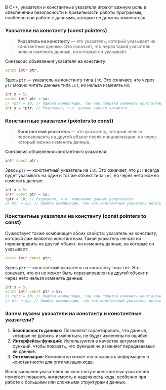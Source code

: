 В C++, указатели и константные указатели играют важную роль в обеспечении безопасности и правильности работы программы, особенно при работе с данными, которые не должны изменяться.

### Указатели на константу (const pointers)

>**Указатель на константу** — это указатель, который указывает на константные данные. Это означает, что через такой указатель нельзя изменить данные, на которые он указывает.

Синтаксис объявления указателя на константу:

```cpp
const int* ptr;
```

Здесь `ptr` — указатель на константу типа `int`. Это означает, что через `ptr` можно читать данные типа `int`, но нельзя изменять их:

```cpp
int x = 5;
const int* ptr = &x;
// *ptr = 10; // Ошибка компиляции, так как попытка изменить константные данные
int y = *ptr; // Разрешено, т.к. данные только читаются
```

### Константные указатели (pointers to const)

>**Константный указатель** — это указатель, который нельзя перенаправить на другой объект после инициализации, но через который можно изменять данные.

Синтаксис объявления константного указателя:

```cpp
int* const ptr;
```

Здесь `ptr` — константный указатель на `int`. Это означает, что `ptr` всегда будет указывать на один и тот же объект типа `int`, но через него можно изменять данные:

```cpp
int x = 5;
int* const ptr = &x;
*ptr = 10; // Разрешено, т.к. изменение данных допускается
// ptr = &y; // Ошибка компиляции, так как константный указатель нельзя перенаправить
```

### Константные указатели на константу (const pointers to const)

Существует также комбинация обоих свойств: указатель на константу, который сам является константным. Такой указатель нельзя ни перенаправить на другой объект, ни изменить данные, на которые он указывает:

```cpp
const int* const ptr;
```

Здесь `ptr` — константный указатель на константу типа `int`. Это означает, что он не может быть перенаправлен на другой объект и через него нельзя изменять данные:

```cpp
int x = 5;
const int* const ptr = &x;
// *ptr = 10; // Ошибка компиляции, так как попытка изменить константные данные
// ptr = &y; // Ошибка компиляции, так как константный указатель нельзя перенаправить
```

### Зачем нужны указатели на константу и константные указатели?

1. **Безопасность данных:** Позволяют гарантировать, что данные, которые не должны изменяться, не будут изменены по ошибке.
2. **Интерфейсы функций:** Используются в качестве аргументов функций, чтобы показать, что функция не изменяет передаваемые ей данные.
3. **Оптимизация:** Компилятор может использовать информацию о константности для оптимизации кода.

Использование указателей на константу и константных указателей помогает повысить читаемость и надежность кода, особенно при работе с большими или сложными структурами данных.